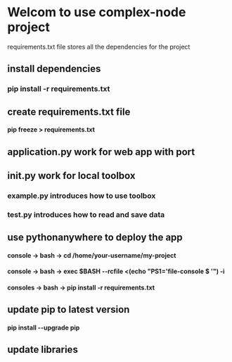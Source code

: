 # Welcom to use complex-node project
requirements.txt file stores all the dependencies for the project
## install dependencies
### pip install -r requirements.txt

## create requirements.txt file
#### pip freeze > requirements.txt

## application.py work for web app with port
## __init__.py work for local toolbox
### example.py introduces how to use toolbox
### test.py introduces how to read and save data

## use pythonanywhere to deploy the app
#### console -> bash -> cd /home/your-username/my-project
#### console -> bash -> exec $BASH --rcfile <(echo "PS1='file-console \$ '") -i
#### consoles -> bash -> pip install -r requirements.txt

## update pip to latest version
#### pip install --upgrade pip

## update libraries
